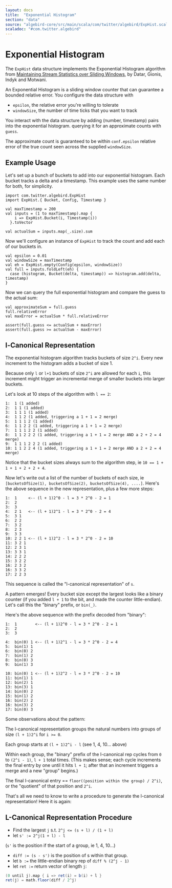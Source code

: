 ```yaml
---
layout: docs
title:  "Exponential Histogram"
section: "data"
source: "algebird-core/src/main/scala/com/twitter/algebird/ExpHist.scala"
scaladoc: "#com.twitter.algebird"
---
```


# Exponential Histogram

The `ExpHist` data structure implements the Exponential Histogram algorithm from [Maintaining Stream Statistics over Sliding Windows](http://www-cs-students.stanford.edu/~datar/papers/sicomp_streams.pdf), by Datar, Gionis, Indyk and Motwani.

An Exponential Histogram is a sliding window counter that can guarantee a bounded relative error. You configure the data structure with

- `epsilon`, the relative error you're willing to tolerate
- `windowSize`, the number of time ticks that you want to track

You interact with the data structure by adding (number, timestamp) pairs into the exponential histogram. querying it for an approximate counts with `guess`.

The approximate count is guaranteed to be within `conf.epsilon` relative error of the true count seen across the supplied `windowSize`.

## Example Usage

Let's set up a bunch of buckets to add into our exponential histogram. Each bucket tracks a delta and a timestamp. This example uses the same number for both, for simplicity.

```tut:book
import com.twitter.algebird.ExpHist
import ExpHist.{ Bucket, Config, Timestamp }

val maxTimestamp = 200
val inputs = (1 to maxTimestamp).map {
    i => ExpHist.Bucket(i, Timestamp(i))
  }.toVector

val actualSum = inputs.map(_.size).sum
```

Now we'll configure an instance of `ExpHist` to track the count and add each of our buckets in.

```tut:book
val epsilon = 0.01
val windowSize = maxTimestamp
val eh = ExpHist.empty(Config(epsilon, windowSize))
val full = inputs.foldLeft(eh) {
  case (histogram, Bucket(delta, timestamp)) => histogram.add(delta, timestamp)
}
```

Now we can query the full exponential histogram and compare the guess to the actual sum:

```tut:book
val approximateSum = full.guess
full.relativeError
val maxError = actualSum * full.relativeError

assert(full.guess <= actualSum + maxError)
assert(full.guess >= actualSum - maxError)
```

## l-Canonical Representation

The exponential histogram algorithm tracks buckets of size `2^i`. Every new increment to the histogram adds a bucket of size 1.

Because only `l` or `l+1` buckets of size `2^i` are allowed for each `i`, this increment might trigger an incremental merge of smaller buckets into larger buckets.

Let's look at 10 steps of the algorithm with `l == 2`:

```
1:  1 (1 added)
2:  1 1 (1 added)
3:  1 1 1 (1 added)
4:  1 1 2 (1 added, triggering a 1 + 1 = 2 merge)
5:  1 1 1 2 (1 added)
6:  1 1 2 2 (1 added, triggering a 1 + 1 = 2 merge)
7:  1 1 1 2 2 (1 added)
8:  1 1 2 2 2 (1 added, triggering a 1 + 1 = 2 merge AND a 2 + 2 = 4 merge)
9:  1 1 1 2 2 2 (1 added)
10: 1 1 2 2 4 (1 added, triggering a 1 + 1 = 2 merge AND a 2 + 2 = 4 merge)
```

Notice that the bucket sizes always sum to the algorithm step, ie `10 == 1 + 1 + 1 + 2 + 2 + 4`.

Now let's write out a list of the number of buckets of each size, ie `[bucketsOfSize(1), bucketsOfSize(2), bucketsOfSize(4), ....]`. Here's the above sequence in the new representation, plus a few more steps:

```
1:  1     <-- (l + 1)2^0 - l = 3 * 2^0 - 2 = 1
2:  2
3:  3
4:  2 1   <-- (l + 1)2^1 - l = 3 * 2^0 - 2 = 4
5:  3 1
6:  2 2
7:  3 2
8:  2 3
9:  3 3
10: 2 2 1 <-- (l + 1)2^2 - l = 3 * 2^0 - 2 = 10
11: 3 2 1
12: 2 3 1
13: 3 3 1
14: 2 2 2
15: 3 2 2
16: 2 3 2
16: 3 3 2
17: 2 2 3
```

This sequence is called the "l-canonical representation" of `s`.

A pattern emerges! Every bucket size except the largest looks like a binary counter (if you added `l + 1` to the bit, and made the counter little-endian). Let's call this the "binary" prefix, or `bin(_)`.

Here's the above sequence with the prefix decoded from "binary":

```
1:  1        <-- (l + 1)2^0 - l = 3 * 2^0 - 2 = 1
2:  2
3:  3

4:  bin(0) 1 <-- (l + 1)2^1 - l = 3 * 2^0 - 2 = 4
5:  bin(1) 1
6:  bin(0) 2
7:  bin(1) 2
8:  bin(0) 3
9:  bin(1) 3

10: bin(0) 1 <-- (l + 1)2^2 - l = 3 * 2^0 - 2 = 10
11: bin(1) 1
12: bin(2) 1
13: bin(3) 1
14: bin(0) 2
15: bin(1) 2
16: bin(2) 2
16: bin(3) 2
17: bin(0) 3
```

Some observations about the pattern:

The l-canonical representation groups the natural numbers into groups of size `(l + 1)2^i` for `i >= 0`.

Each group starts at `(l + 1)2^i - l` (see 1, 4, 10... above)

Within each group, the "binary" prefix of the l-canonical rep cycles from `0` to `(2^i - 1)`, `l + 1` total times. (This makes sense; each cycle increments the final entry by one until it hits `l + 1`; after that an increment triggers a merge and a new "group" begins.)

The final l-canonical entry == `floor((position within the group) / 2^i)`, or the "quotient" of that position and `2^i`.

That's all we need to know to write a procedure to generate the l-canonical representation! Here it is again:

## L-Canonical Representation Procedure

- Find the largest `j` s.t. `2^j <= (s + l) / (1 + l)`
- let `s' := 2^j(1 + l) - l`

(`s'` is the position if the start of a group, ie 1, 4, 10...)

- `diff := (s - s')` is the position of s within that group.
- let `b :=` the little-endian binary rep of `diff % (2^j - 1)`
- let `ret :=` return vector of length `j`:


```scala
(0 until j).map { i => ret(i) = b(i) + l }
ret(j) = math.floor(diff / 2^j)
```
